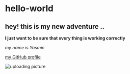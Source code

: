 # hello-world
## hey! this is my new adventure ..

**I just want to be sure that every thing is working correctly**

*my name is Yasmin*

[my GitHub profile](https://github.com/yasminadaileh1)

![uploading picture](https://madsourcer.com/public/wp-content/uploads/github.jpg)
